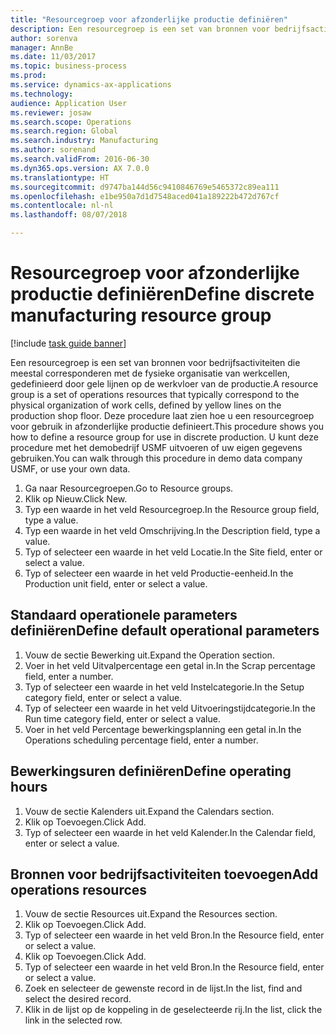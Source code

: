 ```yaml
--- 
title: "Resourcegroep voor afzonderlijke productie definiëren"
description: Een resourcegroep is een set van bronnen voor bedrijfsactiviteiten die meestal corresponderen met de fysieke organisatie van werkcellen, gedefinieerd door gele lijnen op de werkvloer van de productie.
author: sorenva
manager: AnnBe
ms.date: 11/03/2017
ms.topic: business-process
ms.prod: 
ms.service: dynamics-ax-applications
ms.technology: 
audience: Application User
ms.reviewer: josaw
ms.search.scope: Operations
ms.search.region: Global
ms.search.industry: Manufacturing
ms.author: sorenand
ms.search.validFrom: 2016-06-30
ms.dyn365.ops.version: AX 7.0.0
ms.translationtype: HT
ms.sourcegitcommit: d9747ba144d56c9410846769e5465372c89ea111
ms.openlocfilehash: e1be950a7d1d7548aced041a189222b472d767cf
ms.contentlocale: nl-nl
ms.lasthandoff: 08/07/2018

---
```

# <a name="define-discrete-manufacturing-resource-group"></a><span data-ttu-id="fed60-103">Resourcegroep voor afzonderlijke productie definiëren</span><span class="sxs-lookup"><span data-stu-id="fed60-103">Define discrete manufacturing resource group</span></span>

[!include [task guide banner](../../includes/task-guide-banner.md)]

<span data-ttu-id="fed60-104">Een resourcegroep is een set van bronnen voor bedrijfsactiviteiten die meestal corresponderen met de fysieke organisatie van werkcellen, gedefinieerd door gele lijnen op de werkvloer van de productie.</span><span class="sxs-lookup"><span data-stu-id="fed60-104">A resource group is a set of operations resources that typically correspond to the physical organization of work cells, defined by yellow lines on the production shop floor.</span></span> <span data-ttu-id="fed60-105">Deze procedure laat zien hoe u een resourcegroep voor gebruik in afzonderlijke productie definieert.</span><span class="sxs-lookup"><span data-stu-id="fed60-105">This procedure shows you how to define a resource group for use in discrete production.</span></span> <span data-ttu-id="fed60-106">U kunt deze procedure met het demobedrijf USMF uitvoeren of uw eigen gegevens gebruiken.</span><span class="sxs-lookup"><span data-stu-id="fed60-106">You can walk through this procedure in demo data company USMF, or use your own data.</span></span>

1. <span data-ttu-id="fed60-107">Ga naar Resourcegroepen.</span><span class="sxs-lookup"><span data-stu-id="fed60-107">Go to Resource groups.</span></span>
2. <span data-ttu-id="fed60-108">Klik op Nieuw.</span><span class="sxs-lookup"><span data-stu-id="fed60-108">Click New.</span></span>
3. <span data-ttu-id="fed60-109">Typ een waarde in het veld Resourcegroep.</span><span class="sxs-lookup"><span data-stu-id="fed60-109">In the Resource group field, type a value.</span></span>
4. <span data-ttu-id="fed60-110">Typ een waarde in het veld Omschrijving.</span><span class="sxs-lookup"><span data-stu-id="fed60-110">In the Description field, type a value.</span></span>
5. <span data-ttu-id="fed60-111">Typ of selecteer een waarde in het veld Locatie.</span><span class="sxs-lookup"><span data-stu-id="fed60-111">In the Site field, enter or select a value.</span></span>
6. <span data-ttu-id="fed60-112">Typ of selecteer een waarde in het veld Productie-eenheid.</span><span class="sxs-lookup"><span data-stu-id="fed60-112">In the Production unit field, enter or select a value.</span></span>

## <a name="define-default-operational-parameters"></a><span data-ttu-id="fed60-113">Standaard operationele parameters definiëren</span><span class="sxs-lookup"><span data-stu-id="fed60-113">Define default operational parameters</span></span>
1. <span data-ttu-id="fed60-114">Vouw de sectie Bewerking uit.</span><span class="sxs-lookup"><span data-stu-id="fed60-114">Expand the Operation section.</span></span>
2. <span data-ttu-id="fed60-115">Voer in het veld Uitvalpercentage een getal in.</span><span class="sxs-lookup"><span data-stu-id="fed60-115">In the Scrap percentage field, enter a number.</span></span>
3. <span data-ttu-id="fed60-116">Typ of selecteer een waarde in het veld Instelcategorie.</span><span class="sxs-lookup"><span data-stu-id="fed60-116">In the Setup category field, enter or select a value.</span></span>
4. <span data-ttu-id="fed60-117">Typ of selecteer een waarde in het veld Uitvoeringstijdcategorie.</span><span class="sxs-lookup"><span data-stu-id="fed60-117">In the Run time category field, enter or select a value.</span></span>
5. <span data-ttu-id="fed60-118">Voer in het veld Percentage bewerkingsplanning een getal in.</span><span class="sxs-lookup"><span data-stu-id="fed60-118">In the Operations scheduling percentage field, enter a number.</span></span>

## <a name="define-operating-hours"></a><span data-ttu-id="fed60-119">Bewerkingsuren definiëren</span><span class="sxs-lookup"><span data-stu-id="fed60-119">Define operating hours</span></span>
1. <span data-ttu-id="fed60-120">Vouw de sectie Kalenders uit.</span><span class="sxs-lookup"><span data-stu-id="fed60-120">Expand the Calendars section.</span></span>
2. <span data-ttu-id="fed60-121">Klik op Toevoegen.</span><span class="sxs-lookup"><span data-stu-id="fed60-121">Click Add.</span></span>
3. <span data-ttu-id="fed60-122">Typ of selecteer een waarde in het veld Kalender.</span><span class="sxs-lookup"><span data-stu-id="fed60-122">In the Calendar field, enter or select a value.</span></span>

## <a name="add-operations-resources"></a><span data-ttu-id="fed60-123">Bronnen voor bedrijfsactiviteiten toevoegen</span><span class="sxs-lookup"><span data-stu-id="fed60-123">Add operations resources</span></span>
1. <span data-ttu-id="fed60-124">Vouw de sectie Resources uit.</span><span class="sxs-lookup"><span data-stu-id="fed60-124">Expand the Resources section.</span></span>
2. <span data-ttu-id="fed60-125">Klik op Toevoegen.</span><span class="sxs-lookup"><span data-stu-id="fed60-125">Click Add.</span></span>
3. <span data-ttu-id="fed60-126">Typ of selecteer een waarde in het veld Bron.</span><span class="sxs-lookup"><span data-stu-id="fed60-126">In the Resource field, enter or select a value.</span></span>
4. <span data-ttu-id="fed60-127">Klik op Toevoegen.</span><span class="sxs-lookup"><span data-stu-id="fed60-127">Click Add.</span></span>
5. <span data-ttu-id="fed60-128">Typ of selecteer een waarde in het veld Bron.</span><span class="sxs-lookup"><span data-stu-id="fed60-128">In the Resource field, enter or select a value.</span></span>
6. <span data-ttu-id="fed60-129">Zoek en selecteer de gewenste record in de lijst.</span><span class="sxs-lookup"><span data-stu-id="fed60-129">In the list, find and select the desired record.</span></span>
7. <span data-ttu-id="fed60-130">Klik in de lijst op de koppeling in de geselecteerde rij.</span><span class="sxs-lookup"><span data-stu-id="fed60-130">In the list, click the link in the selected row.</span></span>


